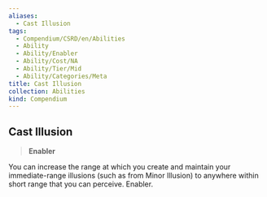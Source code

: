 ```yaml
---
aliases:
  - Cast Illusion
tags:
  - Compendium/CSRD/en/Abilities
  - Ability
  - Ability/Enabler
  - Ability/Cost/NA
  - Ability/Tier/Mid
  - Ability/Categories/Meta
title: Cast Illusion
collection: Abilities
kind: Compendium
---
```

## Cast Illusion  
>**Enabler**
  
You can increase the range at which you create and maintain your immediate-range illusions (such as from Minor Illusion) to anywhere within short range that you can perceive. Enabler.